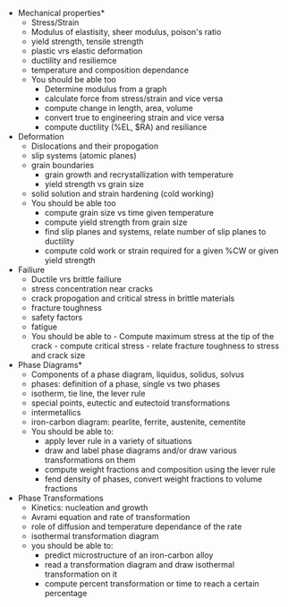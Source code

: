 - Mechanical properties*
	- Stress/Strain
	- Modulus of elastisity, sheer modulus, poison's ratio
	- yield strength, tensile strength
	- plastic vrs elastic deformation
	- ductility and resiliemce
	- temperature and composition dependance
	- You should be able too
		- Determine modulus from a graph
		- calculate force from stress/strain and vice versa
		- compute change in length, area, volume
		- convert true to engineering strain and vice versa
		- compute ductility (%EL, $RA) and resiliance
- Deformation
	- Dislocations and their propogation
	- slip systems (atomic planes)
	- grain boundaries
		- grain growth and recrystallization with temperature
		- yield strength vs grain size
	- solid solution and strain hardening (cold working)
	- You should be able too
		- compute grain size vs time given temperature
		- compute yield strength from grain size
		- find slip planes and systems, relate number of slip planes to ductility
		- compute cold work or strain required for a given %CW or given yield strength
- Failiure
	- Ductile vrs brittle failiure
	- stress concentration near cracks
	- crack propogation and critical stress in brittle materials
	- fracture toughness
	- safety factors
	- fatigue
	- You should be able to
			- Compute maximum stress at the tip of the crack
			- compute critical stress
			- relate fracture toughness to stress and crack size
- Phase Diagrams*
	- Components of a phase diagram, liquidus, solidus, solvus
	- phases: definition of a phase, single vs two phases
	- isotherm, tie line, the lever rule
	- special points, eutectic and eutectoid transformations
	- intermetallics
	- iron-carbon diagram: pearlite, ferrite, austenite, cementite
	- You should be able to:
		- apply lever rule in a variety of situations
		- draw and label phase diagrams and/or draw various transformations on them
		- compute weight fractions and composition using the lever rule
		- fend density of phases, convert weight fractions to volume fractions
- Phase Transformations
	- Kinetics: nucleation and growth
	- Avrami equation and rate of transformation
	- role of diffusion and temperature dependance of the rate
	- isothermal transformation diagram
	- you should be able to:
		- predict microstructure of an iron-carbon alloy
		- read a transformation diagram and draw isothermal transformation on it
		- compute percent transformation or time to reach a certain percentage


